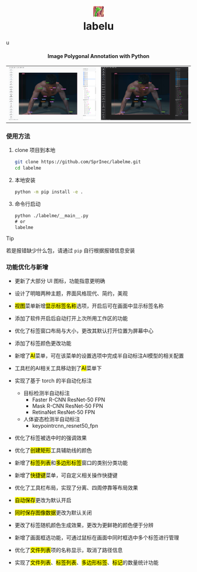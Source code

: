 <h1 align="center">
  <img src="labelme/icons/icon.png"><br/>labelu
</h1>u
<h4 align="center">
  Image Polygonal Annotation with Python
</h4>

<table>
	<tr>
		<td>
			<img src="assets/image-20250318180611368.png" alt="明亮主题">
		</td>
		<td> 
			<img src="assets/image-20250318180635981.png" alt="暗黑主题">
		</td>
	</tr>
</table>

### 使用方法

1. clone 项目到本地

    ```bash
    git clone https://github.com/SprInec/labelme.git
    cd labelme
    ```

2. 本地安装

    ```bash
    python -m pip install -e .
    ```

3. 命令行启动

    ```
    python ./labelme/__main__.py
    # or
    labelme
    ```

> [!tip]
>
> 若是报错缺少什么包，请通过 `pip` 自行根据报错信息安装

### 功能优化与新增

- 更新了大部分 UI 图标，功能指意更明确

- 设计了明暗两种主题，界面风格现代、简约，美观

- <mark>视图</mark>菜单新增<mark>显示标签名称</mark>选项，开启后可在画面中显示标签名称

- 添加了软件开启后自动打开上次所用工作区的功能

- 优化了标签窗口布局与大小，更改其默认打开位置为屏幕中心

- 添加了标签颜色更改功能

- 新增了<mark>AI</mark>菜单，可在该菜单的设置选项中完成半自动标注AI模型的相关配置

- 工具栏的AI相关工具移动到了<mark>AI</mark>菜单下

- 实现了基于 torch 的半自动化标注

    - 目标检测半自动标注
        - Faster R-CNN ResNet-50 FPN
        - Mask R-CNN ResNet-50 FPN
        - RetinaNet ResNet-50 FPN
    - 人体姿态检测半自动标注
        - keypointrcnn_resnet50_fpn

- 优化了标签被选中时的强调效果

- 优化了<mark>创建矩形</mark>工具辅助线的颜色

- 新增了<mark>标签列表</mark>和<mark>多边形标签</mark>窗口的类别分类功能

- 新增了<mark>快捷键</mark>菜单，可自定义相关操作快捷键

- 优化了工具栏布局，实现了分离、四周停靠等布局效果

- <mark>自动保存</mark>更改为默认开启

- <mark>同时保存图像数据</mark>更改为默认关闭

- 更改了标签随机颜色生成效果，更改为更鲜艳的颜色便于分辨

- 新增了画面框选功能，可通过鼠标在画面中同时框选中多个标签进行管理

- 优化了<mark>文件列表</mark>项的名称显示，取消了路径信息

- 实现了<mark>文件列表</mark>、<mark>标签列表</mark>、<mark>多边形标签</mark>、<mark>标记</mark>的数量统计功能

    
